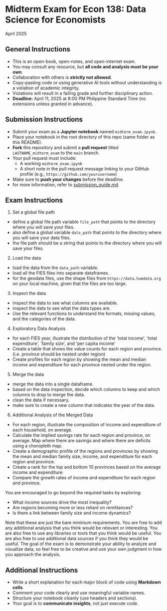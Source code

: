 # Midterm Exam for Econ 138: Data Science for Economists
April 2025

## General Instructions
- This is an open-book, open-notes, and open-internet exam.
- You may consult any resource, but **all code and analysis must be your own**.
- Collaboration with others is **strictly not allowed**.
- Copy-pasting code or using generative AI tools without understanding is a violation of academic integrity.
- Violations will result in a failing grade and further disciplinary action.
- **Deadline:** April 11, 2025 at 8:00 PM Philippine Standard Time (no extensions unless granted in advance).

## Submission Instructions
- Submit your exam as a **Jupyter notebook** named `midterm_exam.ipynb`.
- Place your notebook in the root directory of this repo (same folder as this README).
- **Fork** this repository and submit a **pull request** titled `LASTNAME_midterm_exam` to the `main` branch.
- Your pull request must include:
  - A working `midterm_exam.ipynb`
  - A short note in the pull request message linking to your GitHub profile (e.g., `https://github.com/yourusername`)
- Make sure to **push your changes** before the deadline.
- for more information, refer to [submission_guide.md](submission_guide.md).

## Exam Instructions
1. Set a global file path
- define a global file path variable `file_path` that points to the directory where you will save your files.
- also define a global variable `data_path` that points to the directory where you will save your data files.
- the file path should be a string that points to the directory where you will save your files.

2. Load the data
- load the data from the `data_path` variable.
- load all the FIES files into separate dataframes.
- for the geodata files, use the shape files from `https://data.humdata.org` on your local machine, given that the files are too large.

3. Inspect the data
- inspect the data to see what columns are available.
- inspect the data to see what the data types are.
- Use the relevant functions to understand the formats, missing values, and the categories of the data.

4. Exploratory Data Analysis
- for each FIES year, illustrate the distribution of the 'total income', 'total expenditure', 'family size', and 'per capita income'
- Create a table that shows the value counts for each region and province. (i.e. province should be nested under region)
- Create profiles for each region by showing the mean and median income and expenditure for each province nested under the region.

5. Merge the data
- merge the data into a single dataframe.
- based on the data inspection, decide which columns to keep and which columns to drop to merge the data.
- clean the data if necessary.
- make sure to create a new column that indicates the year of the data.

6. Additional Analysis of the Merged Data
- For each region, illustrate the composition of income and expenditure of each household, on average.
- Calculate the implied savings rate for each region and province, on average. Map where there are savings and where there are deficits using a choropleth map.
- Create a demographic profile of the regions and provinces by showing the mean and median family size, income, and expenditure for each region and province.
- Create a rank for the top and bottom 10 provinces based on the average income and expenditure.
- Compare the growth rates of income and expenditure for each region and province.

You are encouraged to go beyond the required tasks by exploring:
- What income sources drive the most inequality?
- Are regions becoming more or less reliant on remittances?
- Is there a link between family size and income dynamics?

Note that these are just the bare minimum requirements. You are free to add any additional analysis that you think would be relevant or interesting. You are also free to use any libraries or tools that you think would be useful. You are also free to use additional data sources if you think they would be useful. The goal of the exam is to demonstrate your ability to analyze and visualize data, so feel free to be creative and use your own judgment in how you approach the analysis.


## Additional Instructions
- Write a short explanation for each major block of code using **Markdown cells**.
- Comment your code clearly and use meaningful variable names.
- Structure your notebook cleanly (use headers and sections).
- Your goal is to **communicate insights**, not just execute code.
